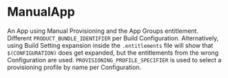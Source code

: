 # ManualApp

An App using Manual Provisioning and the App Groups entitlement.
Different `PRODUCT_BUNDLE_IDENTIFIER` per Build Configuration.
Alternatively, using Build Setting expansion inside the `.entitlements` file will show that `$(CONFIGURATION)` does get expanded, but the entitlements from the wrong Configuration are used.
`PROVISIONING_PROFILE_SPECIFIER` is used to select a provisioning profile by name per Configuration.
